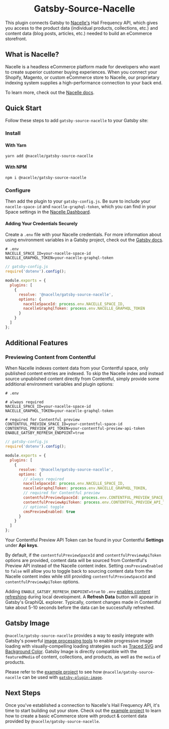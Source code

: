 <h1 align="center">
  Gatsby-Source-Nacelle
</h1>

<!-- [![npm version](https://img.shields.io/npm/v/@nacelle/gatsby-source-nacelle.svg)](https://www.npmjs.com/package/@nacelle/gatsby-source-nacelle) -->
<!-- [![GitHub license](https://img.shields.io/github/license/getnacelle/nacelle-react/tree/master/packages/gatsby-source-nacelle)](https://github.com/getnacelle/nacelle-react/tree/master/packages/gatsby-source-nacelle/blob/master/LICENSE) -->

This plugin connects Gatsby to [Nacelle's](https://www.getnacelle.com) Hail Frequency API, which gives you access to the product data (individual products, collections, etc.) and content data (blog posts, articles, etc.) needed to build an eCommerce storefront.

## What is Nacelle?

Nacelle is a headless eCommerce platform made for developers who want to create superior customer buying experiences. When you connect your Shopify, Magento, or custom eCommerce store to Nacelle, our proprietary indexing system supplies a high-performance connection to your back end.

To learn more, check out the [Nacelle docs](https://docs.getnacelle.com/intro.html#what-is-nacelle).

## Quick Start

Follow these steps to add `gatsby-source-nacelle` to your Gatsby site:

### Install

#### With Yarn

```shell
yarn add @nacelle/gatsby-source-nacelle
```

#### With NPM

```shell
npm i @nacelle/gatsby-source-nacelle
```

### Configure

Then add the plugin to your `gatsby-config.js`. Be sure to include your `nacelle-space-id` and `nacelle-graphql-token`, which you can find in your Space settings in the [Nacelle Dashboard](https://dashboard.getnacelle.com/).

#### Adding Your Credentials Securely

Create a `.env` file with your Nacelle credentials. For more information about using environment variables in a Gatsby project, check out the [Gatsby docs](https://www.gatsbyjs.org/docs/environment-variables/).

```dotenv
# .env
NACELLE_SPACE_ID=your-nacelle-space-id
NACELLE_GRAPHQL_TOKEN=your-nacelle-graphql-token
```

```javascript
// gatsby-config.js
require('dotenv').config();

module.exports = {
  plugins: [
    {
      resolve: '@nacelle/gatsby-source-nacelle',
      options: {
        nacelleSpaceId: process.env.NACELLE_SPACE_ID,
        nacelleGraphqlToken: process.env.NACELLE_GRAPHQL_TOKEN
      }
    }
  ]
};
```

## Additional Features

### Previewing Content from Contentful

When Nacelle indexes content data from your Contentful space, only published content entries are indexed. To skip the Nacelle index and instead source unpublished content directly from Contentful, simply provide some additional environment variables and plugin options:

```dotenv
# .env

# always required
NACELLE_SPACE_ID=your-nacelle-space-id
NACELLE_GRAPHQL_TOKEN=your-nacelle-graphql-token

# required for Contentful preview
CONTENTFUL_PREVIEW_SPACE_ID=your-contentful-space-id
CONTENTFUL_PREVIEW_API_TOKEN=your-contentful-preview-api-token
ENABLE_GATSBY_REFRESH_ENDPOINT=true
```

```javascript
// gatsby-config.js
require('dotenv').config();

module.exports = {
  plugins: [
    {
      resolve: '@nacelle/gatsby-source-nacelle',
      options: {
        // always required
        nacelleSpaceId: process.env.NACELLE_SPACE_ID,
        nacelleGraphqlToken: process.env.NACELLE_GRAPHQL_TOKEN,
        // required for Contentful preview
        contentfulPreviewSpaceId: process.env.CONTENTFUL_PREVIEW_SPACE_ID,
        contentfulPreviewApiToken: process.env.CONTENTFUL_PREVIEW_API_TOKEN,
        // optional toggle
        cmsPreviewEnabled: true
      }
    }
  ]
};
```

Your Contentful Preview API Token can be found in your Contentful **Settings** under **Api keys**.

By default, if the `contentfulPreviewSpaceId` and `contentfulPreviewApiToken` options are provided, content data will be sourced from Contentful's Preview API instead of the Nacelle content index. Setting `cmsPreviewEnabled` to `false` will allow you to toggle back to sourcing content data from the Nacelle content index while still providing `contentfulPreviewSpaceId` and `contentfulPreviewApiToken` options.

Adding `ENABLE_GATSBY_REFRESH_ENDPOINT=true` to `.env` [enables content refreshing](https://www.gatsbyjs.com/docs/refreshing-content/) during local development. A **Refresh Data** button will appear in Gatsby's GraphiQL explorer. Typically, content changes made in Contentful take about 5-10 seconds before the data can be successfully refreshed.

## Gatsby Image

`@nacelle/gatsby-source-nacelle` provides a way to easily integrate with Gatsby's powerful [image processing tools](https://www.gatsbyjs.org/docs/working-with-images/#optimizing-images-with-gatsby-image) to enable progressive image loading with visually-compelling loading strategies such as [Traced SVG](https://using-gatsby-image.gatsbyjs.org/traced-svg/) and [Background Color](https://using-gatsby-image.gatsbyjs.org/background-color/). Gatsby Image is directly compatible with the `featuredMedia` of content, collections, and products, as well as the `media` of products.

Please refer to the [example project](../../examples/gatsby) to see how `@nacelle/gatsby-source-nacelle` can be used with [`gatsby-plugin-image`](https://www.npmjs.com/package/gatsby-plugin-image).

## Next Steps

Once you've established a connection to Nacelle's Hail Frequency API, it's time to start building out your store. Check out the [example project](../../examples/gatsby) to learn how to create a basic eCommerce store with product & content data provided by `@nacelle/gatsby-source-nacelle`.
